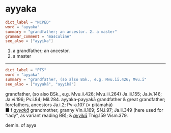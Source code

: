 # ayyaka

``` toml
dict_label = "NCPED"
word = "ayyaka"
summary = "grandfather; an ancestor. 2. a master"
grammar_comment = "masculine"
see_also = ["ayyika"]
```

1. a grandfather; an ancestor.
2. a master

--------------------

``` toml
dict_label = "PTS"
word = "ayyaka"
summary = "grandfather, (so also BSk., e.g. Mvu.ii.426; Mvu.i"
see_also = ["ayyakā", "ayyikā"]
```

grandfather, (so also BSk., e.g. Mvu.ii.426; Mvu.iii.264) Ja.iii.155; Ja.iv.146; Ja.vi.196; Pv.i.84; Mil.284. ayyaka\-payyakā grandfather & great grandfather; forefathers, ancestors Ja.i.2; Pv\-a.107 (= pitāmahā)  
■ f *[ayyakā](ayyakā.md)* grandmother, granny Vin.ii.169; SN.i.97; Ja.ii.349 (here used for “lady”, as variant reading BB); & *[ayyikā](ayyikā.md)* Thig.159 Vism.379.

demin. of ayya

